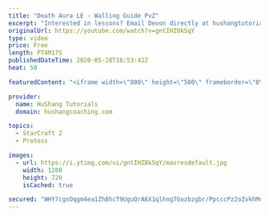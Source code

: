 ```yaml
---
title: "Death Aura LE - Walling Guide PvZ"
excerpt: "Interested in lessons? Email Devon directly at hushangtutorials@outlook.com ------------------------------------------------------------------------------------------------------- Want to support HuShang Tutorials directly? Patreon is a website where you can contribute a monthly donation that will help"
originalUrl: https://youtube.com/watch?v=gntIHZ8kSqY
type: video
price: Free
length: PT4M17S
publishedDateTime: 2020-05-28T16:53:42Z
heat: 50

featuredContent: "<iframe width=\"800\" height=\"500\" frameborder=\"0\" src=\"https://www.youtube.com/embed/gntIHZ8kSqY\" allow=\"accelerometer; autoplay; encrypted-media; gyroscope; picture-in-picture\" allowfullscreen></iframe>"

provider:
  name: HuShang Tutorials
  domain: hushangcoaching.com

topics:
  - StarCraft 2
  - Protoss

images:
  - url: https://i.ytimg.com/vi/gntIHZ8kSqY/maxresdefault.jpg
    width: 1280
    height: 720
    isCached: true

secured: "WHY7cgsOqgm4ea1Zh8hcT9UguQrA6X1qlhng7Gozbzgbr/PpcccPz2oZvkhMobvDizerSao+REie2FrytEHho7A16Xk4e1nOcET9OFxniqL4aououm5ViEoPJlZr3kJfogLcJlFhwjBbSOORMQVbr7Rk2Cz8r8VlpYczrjYck6aAOjnyIkVZDBQzyD1dpgOwD0SSUZdTZ7GEiAtcO4CCxIEKFdVOfhF+kfxxJJgQ5TiX97GA1exp19YysFXotvqP2fx9mAHGo4+1zc9phM8sj5MoYUl3UTr4DNT8yX0s/TmrgSQObZXYx7uGV8qMVQojz6M8Lo9DcO/27BMoGrB+KETjUhiTRYBMhfa/vmGmW0BizyX87JT1Kxb1zykj95R7hYTOGnwWTSnSEgQbwinrMg+qm7g6XQonmZ0AJrl/UWA=;OPo0em49vuUxruZpq7B/pA=="
---
```


